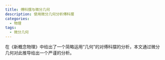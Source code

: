 ```yaml
---
title: 傅科摆与微分几何
description: 使用微分几何分析傅科摆
categories:
  - 物理
tags:
  - 微分几何
---
```


在《新概念物理》中给出了一个简略运用“几何”的对傅科摆的分析，本文通过微分几何对此推导给出一个严谨的分析。

<!-- more -->
